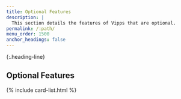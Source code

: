 ```yaml
---
title: Optional Features
description: |
  This section details the features of Vipps that are optional.
permalink: /:path/
menu_order: 1500
anchor_headings: false
---
```


{:.heading-line}
## Optional Features

{% include card-list.html %}
